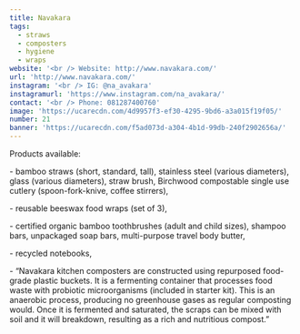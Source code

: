 ```yaml
---
title: Navakara
tags:
  - straws
  - composters
  - hygiene
  - wraps
website: '<br /> Website: http://www.navakara.com/'
url: 'http://www.navakara.com/'
instagram: '<br /> IG: @na_avakara'
instagramurl: 'https://www.instagram.com/na_avakara/'
contact: '<br /> Phone: 081287400760'
image: 'https://ucarecdn.com/4d9957f3-ef30-4295-9bd6-a3a015f19f05/'
number: 21
banner: 'https://ucarecdn.com/f5ad073d-a304-4b1d-99db-240f2902656a/'
---
```

Products available: 

\- bamboo straws (short, standard, tall), stainless steel (various diameters), glass (various diameters), straw brush, Birchwood compostable single use cutlery (spoon-fork-knive, coffee stirrers), 

\- reusable beeswax food wraps (set of 3), 

\- certified organic bamboo toothbrushes (adult and child sizes), shampoo bars, unpackaged soap bars, multi-purpose travel body butter, 

\- recycled notebooks, 

\- “Navakara kitchen composters are constructed using repurposed food-grade plastic buckets. It is a fermenting container that processes food waste with probiotic microorganisms (included in starter kit). This is an anaerobic process, producing no greenhouse gases as regular composting would. Once it is fermented and saturated, the scraps can be mixed with soil and it will breakdown, resulting as a rich and nutritious compost.”
